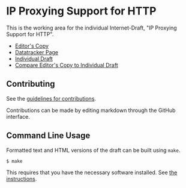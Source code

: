 # IP Proxying Support for HTTP

This is the working area for the individual Internet-Draft, "IP Proxying Support for HTTP".

* [Editor's Copy](https://tfpauly.github.io/draft-age-masque-connect-ip/#go.draft-age-masque-connect-ip.html)
* [Datatracker Page](https://datatracker.ietf.org/doc/draft-age-masque-connect-ip)
* [Individual Draft](https://datatracker.ietf.org/doc/html/draft-age-masque-connect-ip)
* [Compare Editor's Copy to Individual Draft](https://tfpauly.github.io/draft-age-masque-connect-ip/#go.draft-age-masque-connect-ip.diff)


## Contributing

See the
[guidelines for contributions](https://github.com/tfpauly/draft-age-masque-connect-ip/blob/main/CONTRIBUTING.md).

Contributions can be made by editing markdown through the GitHub interface.


## Command Line Usage

Formatted text and HTML versions of the draft can be built using `make`.

```sh
$ make
```

This requires that you have the necessary software installed.  See
[the instructions](https://github.com/martinthomson/i-d-template/blob/main/doc/SETUP.md).

